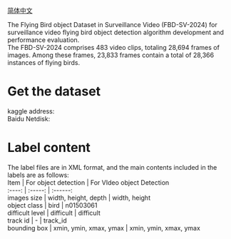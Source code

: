 [简体中文](README_CN.md)

The Flying Bird object Dataset in Surveillance Video (FBD-SV-2024) for surveillance video flying bird object detection algorithm development and performance evaluation.  
The FBD-SV-2024 comprises 483 video clips, totaling 28,694 frames of images. Among these frames, 23,833 frames contain a total of 28,366 instances of flying birds.
# Get the dataset
kaggle address:  
Baidu Netdisk:  
# Label content
The label files are in XML format, and the main contents included in the labels are as follows:  
 Item            | For object detection   | For VIdeo object Detection  
 :----:          | :-----:              | :------:  
 images size     |   width, height, depth | width, height  
 object class    |   bird                 | n01503061  
 difficult level | difficult              | difficult  
 track id        | -                      | track_id  
 bounding box    | xmin, ymin, xmax, ymax | xmin, ymin, xmax, ymax  